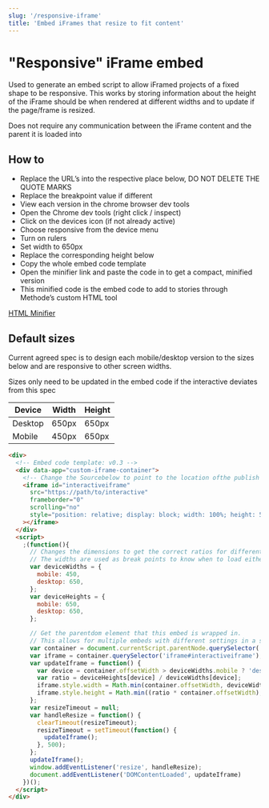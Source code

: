```yaml
---
slug: '/responsive-iframe'
title: 'Embed iFrames that resize to fit content'
---
```


# "Responsive" iFrame embed

Used to generate an embed script to allow iFramed projects of a fixed shape to be responsive. This works by storing information about the height of the iFrame should be when rendered at different widths and to update if the page/frame is resized.

Does not require any communication between the iFrame content and the parent it is loaded into

## How to 
- Replace the URL’s into the respective place below, DO NOT DELETE THE QUOTE MARKS
- Replace the breakpoint value if different
- View each version in the chrome browser dev tools
- Open the Chrome dev tools (right click / inspect)
- Click on the devices icon (if not already active)
- Choose responsive from the device menu
- Turn on rulers
- Set width to 650px
- Replace the corresponding height below
- Copy the whole embed code template
- Open the minifier link and paste the code in to get a compact, minified version
- This minified code is the embed code to add to stories through Methode’s custom HTML tool


[HTML Minifier](http://minifycode.com/html-minifier/)


## Default sizes
Current agreed spec is to design each mobile/desktop version to the sizes below and are responsive to other screen widths.

Sizes only need to be updated in the embed code if the interactive deviates from this spec

| Device | Width | Height |
| --- | --- | --- |
| Desktop | 650px | 650px |
| Mobile | 450px | 650px |


```html
<div>
  <!-- Embed code template: v0.3 -->
  <div data-app="custom-iframe-container">
    <!-- Change the Sourcebelow to point to the location ofthe publish project -->
    <iframe id="interactiveiframe"
      src="https://path/to/interactive" 
      frameborder="0"
      scrolling="no"
      style="position: relative; display: block; width: 100%; height: 50px; border: none; overflow: hidden; margin: 32px auto;"
    ></iframe>
  </div>
  <script>
    ;(function(){
      // Changes the dimensions to get the correct ratios for different devices
      // The widths are used as break points to know when to load either version
      var deviceWidths = {
        mobile: 450,
        desktop: 650,
      };
      var deviceHeights = {
        mobile: 650,
        desktop: 650,
      };

      // Get the parentdom element that this embed is wrapped in.
      // This allows for multiple embeds with different settings in a single page without conflict
      var container = document.currentScript.parentNode.querySelector('[data-app="custom-iframe-container"]');
      var iframe = container.querySelector('iframe#interactiveiframe');
      var updateIframe = function() {
        var device = container.offsetWidth > deviceWidths.mobile ? 'desktop' : 'mobile';
        var ratio = deviceHeights[device] / deviceWidths[device];
        iframe.style.width = Math.min(container.offsetWidth, deviceWidths[device]) + 'px';
        iframe.style.height = Math.min((ratio * container.offsetWidth), deviceHeights[device]) + 'px';
      };
      var resizeTimeout = null;
      var handleResize = function() {
        clearTimeout(resizeTimeout);
        resizeTimeout = setTimeout(function() {
          updateIframe();
        }, 500);
      };
      updateIframe();
      window.addEventListener('resize', handleResize);
      document.addEventListener('DOMContentLoaded', updateIframe)
    })();
  </script>
</div>

```


